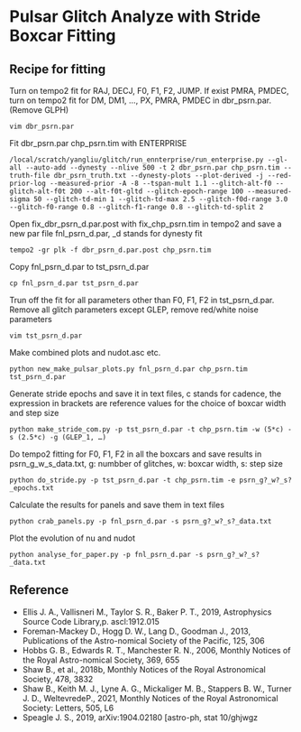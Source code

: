 # Pulsar Glitch Analyze with Stride Boxcar Fitting

## Recipe for fitting

Turn on tempo2 fit for RAJ, DECJ, F0, F1, F2, JUMP. If exist PMRA, PMDEC, turn on tempo2 fit for DM, DM1, …, PX, PMRA, PMDEC in dbr_psrn.par. (Remove GLPH)

```vim dbr_psrn.par```

Fit dbr_psrn.par chp_psrn.tim with ENTERPRISE

```/local/scratch/yangliu/glitch/run_ennterprise/run_enterprise.py --gl-all --auto-add --dynesty --nlive 500 -t 2 dbr_psrn.par chp_psrn.tim --truth-file dbr_psrn_truth.txt --dynesty-plots --plot-derived -j --red-prior-log --measured-prior -A -8 --tspan-mult 1.1 --glitch-alt-f0 --glitch-alt-f0t 200 --alt-f0t-gltd --glitch-epoch-range 100 --measured-sigma 50 --glitch-td-min 1 --glitch-td-max 2.5 --glitch-f0d-range 3.0 --glitch-f0-range 0.8 --glitch-f1-range 0.8 --glitch-td-split 2```

Open fix_dbr_psrn_d.par.post with fix_chp_psrn.tim in tempo2 and save a new par file fnl_psrn_d.par, \_d stands for dynesty fit

```tempo2 -gr plk -f dbr_psrn_d.par.post chp_psrn.tim```

Copy fnl_psrn_d.par to tst_psrn_d.par

```cp fnl_psrn_d.par tst_psrn_d.par```

Trun off the fit for all parameters other than F0, F1, F2 in tst_psrn_d.par. Remove all glitch parameters except GLEP, remove red/white noise parameters

```vim tst_psrn_d.par```

Make combined plots and nudot.asc etc.

```python new_make_pulsar_plots.py fnl_psrn_d.par chp_psrn.tim tst_psrn_d.par```

Generate stride epochs and save it in text files, c stands for cadence, the expression in brackets are reference values for the choice of boxcar width and step size

```python make_stride_com.py -p tst_psrn_d.par -t chp_psrn.tim -w (5*c) -s (2.5*c) -g (GLEP_1, …)```

Do tempo2 fitting for F0, F1, F2 in all the boxcars and save results in psrn_g_w_s_data.txt, g: numbber of glitches, w: boxcar width, s: step size

```python do_stride.py -p tst_psrn_d.par -t chp_psrn.tim -e psrn_g?_w?_s?_epochs.txt```

Calculate the results for panels and save them in text files

```python crab_panels.py -p fnl_psrn_d.par -s psrn_g?_w?_s?_data.txt```

Plot the evolution of nu and nudot

```python analyse_for_paper.py -p fnl_psrn_d.par -s psrn_g?_w?_s?_data.txt```


## Reference
* Ellis J. A., Vallisneri M., Taylor S. R., Baker P. T., 2019, Astrophysics Source Code Library,p. ascl:1912.015
* Foreman-Mackey D., Hogg D. W., Lang D., Goodman J., 2013, Publications of the Astro-nomical Society of the Pacific, 125, 306
* Hobbs G. B., Edwards R. T., Manchester R. N., 2006, Monthly Notices of the Royal Astro-nomical Society, 369, 655
* Shaw B., et al., 2018b, Monthly Notices of the Royal Astronomical Society, 478, 3832
* Shaw B., Keith M. J., Lyne A. G., Mickaliger M. B., Stappers B. W., Turner J. D., WeltevredeP., 2021, Monthly Notices of the Royal Astronomical Society: Letters, 505, L6
* Speagle J. S., 2019, arXiv:1904.02180 [astro-ph, stat 10/ghjwgz
